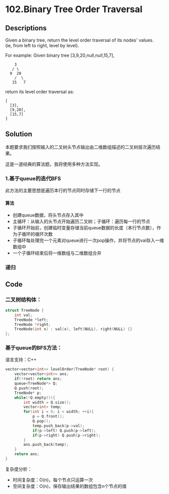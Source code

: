 # 102.Binary Tree Order Traversal
## Descriptions
Given a binary tree, return the level order traversal of its nodes' values. 
<br/>(ie, from left to right, level by level).

For example:
Given binary tree [3,9,20,null,null,15,7],
```
    3
   / \
  9  20
    /  \
   15   7
```
return its level order traversal as:
```
[
  [3],
  [9,20],
  [15,7]
]
```
## Solution
本题要求我们按照输入的二叉树头节点输出由二维数组描述的二叉树层次遍历结果。

这是一道经典的算法题，我将使用多种方法实现。

### 1.基于queue的迭代BFS
此方法的主要思想是遍历本行的节点同时存储下一行的节点
#### 算法

- 创建queue数据，将头节点存入其中
- 主循环：从输入的头节点开始遍历二叉树；子循环：遍历每一行的节点
- 子循环开始前，创建临时变量存储当前queue数据的长度（本行节点数），作为子循环的循环次数
- 子循环每处理完一个元素对queue进行一次pop操作，并将节点的val存入一维数组中
- 一个子循环结束后将一维数组与二维数组合并

### 递归

## Code

### 二叉树结构体：

```C++
struct TreeNode {
    int val;
    TreeNode *left;
    TreeNode *right;
    TreeNode(int x) : val(x), left(NULL), right(NULL) {}
};
```
### 基于queue的BFS方法：
语言支持：C++
```C++
vector<vector<int>> levelOrder(TreeNode* root) {
    vector<vector<int>> ans;
    if(!root) return ans;
    queue<TreeNode*> Q;
    Q.push(root);
    TreeNode* p;
    while(!Q.empty()){
        int width = Q.size();
        vector<int> temp;
        for(int i = 0; i < width; ++i){
            p = Q.front();
            Q.pop();
            temp.push_back(p->val);
            if(p->left) Q.push(p->left);
            if(p->right) Q.push(p->right);
        }
        ans.push_back(temp);
    }
    return ans;
}
```
复杂度分析：
- 时间复杂度：O(n)，每个节点只运算一次
- 空间复杂度：O(n)，保存输出结果的数组包含n个节点的值